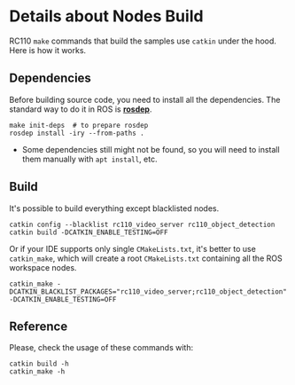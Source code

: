 # Details about Nodes Build

RC110 `make` commands that build the samples use `catkin` under the hood. Here is how it works.

## Dependencies
Before building source code, you need to install all the dependencies. The standard way to do it in ROS is [**rosdep**](http://wiki.ros.org/rosdep).
```
make init-deps  # to prepare rosdep
rosdep install -iry --from-paths .
```

* Some dependencies still might not be found, so you will need to install them manually with `apt install`, etc.

## Build
It's possible to build everything except blacklisted nodes.
```
catkin config --blacklist rc110_video_server rc110_object_detection
catkin build -DCATKIN_ENABLE_TESTING=OFF
```

Or if your IDE supports only single `CMakeLists.txt`, it's better to use `catkin_make`, which will create a root `CMakeLists.txt` containing all the ROS workspace nodes.
```
catkin_make -DCATKIN_BLACKLIST_PACKAGES="rc110_video_server;rc110_object_detection" -DCATKIN_ENABLE_TESTING=OFF
```

## Reference
Please, check the usage of these commands with:
```
catkin build -h
catkin_make -h
```
